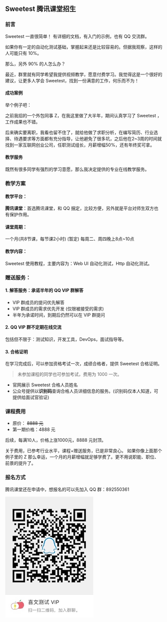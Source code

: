 ## Sweetest 腾讯课堂招生

### 前言

Sweetest 一直很简单！
有详细的文档，有入门的示例，也有 QQ 交流群。

如果你有一定的自动化测试基础，掌握起来还是比较容易的。但据我观察，这样的人可能只有 10%。

那么，另外 90% 的人怎么办？

最近，群里就有同学希望我提供视频教学，愿意付费学习。我觉得这是一个很好的建议，让更多人学会 Sweetest，找到一份满意的工作，何乐而不为！

#### 成功案例
举个例子吧：

之前我招的一个外包同事 Z，在我这里做了大半年，期间认真学习了 Sweetest ，工作成果也不错。

后来确实要离职，我看也留不住了，就给他做了求职分析，在编写简历、行业选择、待遇要求等方面都有充分指导，让他避免了很多坑，之后他在2~3周的时间就找到一家互联网创业公司，任职测试组长，月薪增幅50%，还有年终奖可拿。

#### 教学服务

既然有很多同学有强烈的学习意愿，那么我决定提供的专业在线教学服务。


### 教学方案
#### 教学平台：
**腾讯课堂**：首选腾讯课堂，和 QQ 捆定，比较方便，另外就是平台对师生双方也有保护作用。

#### 课堂周期：
一个月(共8节课，每节课2小时)
(暂定) 每周二、周四晚上8点~10点

#### 教学内容：
Sweetest 使用教程，主要内容为：Web UI 自动化测试，Http 自动化测试。

### 赠送服务：
#### 1. 解答服务：承诺半年的 QQ VIP 群解答
* VIP 群成员的提问优先解答
* VIP 群成员的需求优先开发 (仅限被接受的需求)
* 半年为承诺时间，到期后仍然可以在 VIP 群提问

#### 2. QQ VIP 群不定期在线交流
包括但不限于：测试知识，开发工具，DevOps，面试指导等。

#### 3. 合格证明
在学习完成后，可以参加资格考试一次，成绩合格者，提供 Sweetest 合格证明。

> 未参加课程的同学也可参加考试，费用为 1000 一次。

* 官网展示 Sweetest 合格人员姓名
* 公众号提供以**识别码**查询合格人员详细信息的服务。(识别码仅本人知道，可提供给面试官验证)

### 课程费用
* 原价： ~~8888 元~~
* 第一期价格：4888 元

后续，每满10人，价格上涨1000元，8888 元封顶。

关于费用，已参考行业水平，课程+赠送服务，已是非常良心。
如果你像上面那个例子里的 Z 那么幸运，一个月的月薪增幅就足够学费了。更不用说职能、职位、前景的提升了。

### 报名方式
腾讯课堂还在申请中，想报名的可以先加入 QQ 群：892550361

![logo](../_media/QQVIP.jpg)
